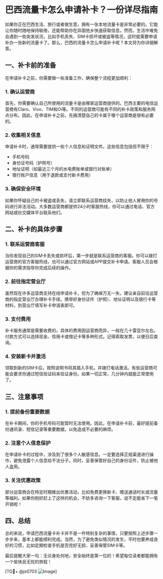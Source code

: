 # 巴西流量卡怎么申请补卡？一份详尽指南

如果你正在巴西生活、旅行或者做生意，拥有一张本地流量卡是非常必要的。它能让你随时随地保持联络，还能帮助你在异国他乡快速获取信息。然而，生活中难免会遇到一些突发状况，比如手机丢失、SIM卡损坏或被盗等情况，这时就需要申请补办一张新的流量卡了。那么，巴西的流量卡怎么申请补卡呢？本文将为你详细解答。

## 一、补卡前的准备

在申请补卡之前，你需要做一些准备工作，确保整个流程更加顺利：

### 1. 确认运营商
首先，你需要确认自己所使用的流量卡是由哪家运营商提供的。巴西主要的电信运营商有Claro、Vivo、TIM和Oi等。不同的运营商可能有不同的补卡政策和服务网点分布。因此，在申请补卡之前，先搞清楚自己的卡属于哪个运营商是很有必要的。

### 2. 收集相关信息
申请补卡时，通常需要提供一些个人信息和证明文件。这些信息包括但不限于：
- 手机号码
- 身份证号码（护照号）
- 地址证明（如最近三个月的水电费账单或银行对账单）
- 银行账户信息（用于退款或支付新卡费用）

### 3. 确保安全环境
如果你怀疑自己的卡被盗或丢失，请立即联系运营商挂失，以防止他人冒用你的号码进行非法活动。大多数运营商都提供24小时客服热线，你可以通过电话、官方网站或社交媒体平台联系他们。

## 二、补卡的具体步骤

### 1. 联系运营商客服
当你发现自己的SIM卡丢失或损坏后，第一步就是联系运营商的客服。你可以拨打运营商的官方客服热线，也可以通过官方网站或APP提交补卡申请。客服人员会根据你的需求指导你完成后续的操作。

### 2. 前往指定营业厅
虽然现在许多运营商支持在线申请补卡，但为了确保万无一失，建议亲自前往运营商的指定营业厅办理补卡手续。携带好身份证件（护照）、地址证明以及银行卡等材料，到营业厅填写补卡申请表即可。

### 3. 支付费用
补卡服务通常是需要收费的。具体的费用因运营商而异，一般在几十雷亚尔左右。付款方式可以选择现金、信用卡或借记卡等多种形式。记得索取发票，以便日后查询。

### 4. 安装新卡并激活
领取到新的SIM卡后，按照说明书将其插入手机，并拨打电话激活。有些运营商可能会要求你通过短信验证码来验证身份。如果一切正常，几分钟内就能正常使用了。

## 三、注意事项

### 1. 提前备份重要数据
在补卡期间，你的手机号码可能暂时无法使用。因此，在申请补卡前，最好提前备份通讯录、短信记录等重要数据，以免造成不必要的麻烦。

### 2. 注意个人信息保护
在申请补卡的过程中，涉及到了很多个人敏感信息。一定要选择正规渠道进行操作，避免泄露个人信息给不法分子。同时，妥善保管好自己的身份证件，防止被他人盗用。

### 3. 关注优惠政策
部分运营商会在特定时期推出优惠活动，比如免费更换新卡、赠送通话时长或流量等福利。如果你刚好赶上了这样的机会，不妨多咨询一下客服，说不定能省下一笔开销呢！

## 四、总结

总的来说，申请巴西流量卡补卡并不是一件特别复杂的事情，只要按照上述步骤一步步来，基本上都能顺利完成。当然，为了避免类似情况的发生，平时也要养成良好的习惯，比如定期检查手机是否完好无损、妥善保管SIM卡等。

最后提醒大家一句：无论身处何地，安全始终是第一位的！希望每位读者都能拥有一个愉快且无忧的旅程！

[TG💪+ @jx0703 ![Image](https://github.com/user-attachments/assets/dbca1d08-cadb-493c-b0ec-ad6f7a83f270)]